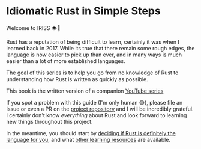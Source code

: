 # Idiomatic Rust in Simple Steps

Welcome to IRISS 👁️🦀

Rust has a reputation of being difficult to learn, certainly it was when I learned back in 2017. While its true that
there remain some rough edges, the language is now easier to pick up than ever, and in many ways is much easier than
a lot of more established languages.

The goal of this series is to help you go from no knowledge of Rust to understanding how Rust is written as quickly as
possible.

This book is the written version of a companion 
[YouTube series](https://www.youtube.com/playlist?list=PLW2L8KbM0O7aRi_Bt4YE1JuW9EdMs0ztR)

If you spot a problem with this guide (I'm only human 😅), please file an Issue or even a PR on the
[project repository](https://github.com/Gisleburt/idiomatic-rust-in-simple-steps) and I will be incredibly grateful.
I certainly don't know _everything_ about Rust and look forward to learning new things throughout this project.

In the meantime, you should start by [deciding if Rust is definitely the language for you](./introduction/why.md), and
what [other learning resources](./introduction/resources.md) are available.
